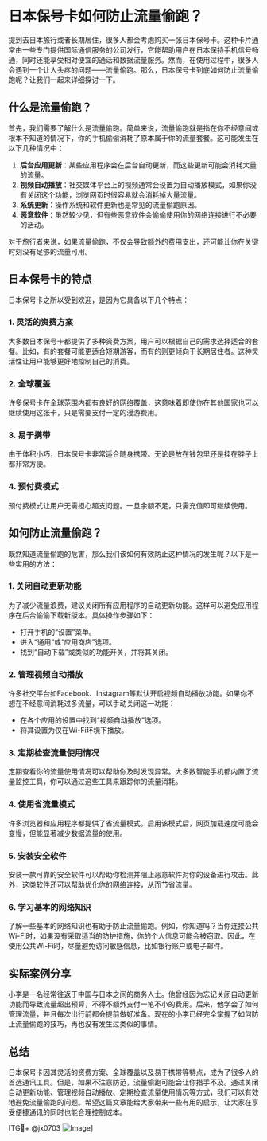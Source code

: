 # 日本保号卡如何防止流量偷跑？

提到去日本旅行或者长期居住，很多人都会考虑购买一张日本保号卡。这种卡片通常由一些专门提供国际通信服务的公司发行，它能帮助用户在日本保持手机信号畅通，同时还能享受相对便宜的通话和数据流量服务。然而，在使用过程中，很多人会遇到一个让人头疼的问题——流量偷跑。那么，日本保号卡到底如何防止流量偷跑呢？让我们一起来详细探讨一下。

## 什么是流量偷跑？

首先，我们需要了解什么是流量偷跑。简单来说，流量偷跑就是指在你不经意间或根本不知道的情况下，你的手机偷偷消耗了原本属于你的流量套餐。这可能发生在以下几种情况中：

1. **后台应用更新**：某些应用程序会在后台自动更新，而这些更新可能会消耗大量的流量。
2. **视频自动播放**：社交媒体平台上的视频通常会设置为自动播放模式，如果你没有关闭这个功能，浏览网页时很容易就会消耗掉大量流量。
3. **系统更新**：操作系统和软件更新也是常见的流量偷跑原因。
4. **恶意软件**：虽然较少见，但有些恶意软件会偷偷使用你的网络连接进行不必要的活动。

对于旅行者来说，如果流量偷跑，不仅会导致额外的费用支出，还可能让你在关键时刻没有足够的流量可用。

## 日本保号卡的特点

日本保号卡之所以受到欢迎，是因为它具备以下几个特点：

### 1. 灵活的资费方案
大多数日本保号卡都提供了多种资费方案，用户可以根据自己的需求选择适合的套餐。比如，有的套餐可能更适合短期游客，而有的则更倾向于长期居住者。这种灵活性让用户能够更好地控制自己的消费。

### 2. 全球覆盖
许多保号卡在全球范围内都有良好的网络覆盖，这意味着即使你在其他国家也可以继续使用这张卡，只是需要支付一定的漫游费用。

### 3. 易于携带
由于体积小巧，日本保号卡非常适合随身携带。无论是放在钱包里还是挂在脖子上都非常方便。

### 4. 预付费模式
预付费模式让用户无需担心超支问题。一旦余额不足，只需充值即可继续使用。

## 如何防止流量偷跑？

既然知道流量偷跑的危害，那么我们该如何有效防止这种情况的发生呢？以下是一些实用的方法：

### 1. 关闭自动更新功能
为了减少流量浪费，建议关闭所有应用程序的自动更新功能。这样可以避免应用程序在后台偷偷下载新版本。具体操作步骤如下：
- 打开手机的“设置”菜单。
- 进入“通用”或“应用商店”选项。
- 找到“自动下载”或类似的功能开关，并将其关闭。

### 2. 管理视频自动播放
许多社交平台如Facebook、Instagram等默认开启视频自动播放功能。如果你不想在不经意间消耗过多流量，可以手动关闭这一功能：
- 在各个应用的设置中找到“视频自动播放”选项。
- 将其设置为仅在Wi-Fi环境下播放。

### 3. 定期检查流量使用情况
定期查看你的流量使用情况可以帮助你及时发现异常。大多数智能手机都内置了流量监控工具，你可以通过这些工具来跟踪你的流量消耗。

### 4. 使用省流量模式
许多浏览器和应用程序都提供了省流量模式。启用该模式后，网页加载速度可能会变慢，但能显著减少数据流量的使用。

### 5. 安装安全软件
安装一款可靠的安全软件可以帮助你检测并阻止恶意软件对你的设备进行攻击。此外，这类软件还可以帮助优化你的网络连接，从而节省流量。

### 6. 学习基本的网络知识
了解一些基本的网络知识也有助于防止流量偷跑。例如，你知道吗？当你连接公共Wi-Fi时，如果没有采取适当的防护措施，你的个人信息可能会被窃取。因此，在使用公共Wi-Fi时，尽量避免访问敏感信息，比如银行账户或电子邮件。

## 实际案例分享

小李是一名经常往返于中国与日本之间的商务人士。他曾经因为忘记关闭自动更新功能而导致流量超出预算，不得不额外支付一笔不小的费用。后来，他学会了如何管理流量，并且每次出行前都会提前做好准备。现在的小李已经完全掌握了如何防止流量偷跑的技巧，再也没有发生过类似的事情。

## 总结

日本保号卡因其灵活的资费方案、全球覆盖以及易于携带等特点，成为了很多人的首选通讯工具。但是，如果不注意防范，流量偷跑可能会让你措手不及。通过关闭自动更新功能、管理视频自动播放、定期检查流量使用情况等方式，我们可以有效地避免流量偷跑的问题。希望这篇文章能给大家带来一些有用的启示，让大家在享受便捷通讯的同时也能合理控制成本。

[TG💪+ @jx0703 ![Image](https://github.com/user-attachments/assets/dbca1d08-cadb-493c-b0ec-ad6f7a83f270)]